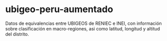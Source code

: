 # ubigeo-peru-aumentado
Datos de equivalencias entre UBIGEOS de RENIEC e INEI, con información sobre clasificación en macro-regiones, asi como latitud, longitud y altitud del distrito.
